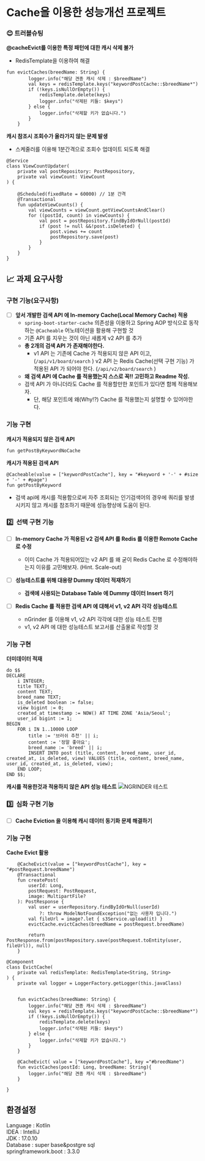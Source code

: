 # Cache을 이용한 성능개선 프로젝트

### 😊 트러블슈팅

**@cacheEvict를 이용한 특정 패턴에 대한 캐시 삭제 불가**
 - RedisTemplate을 이용하여 해결
```
fun evictCaches(breedName: String) {
        logger.info("해당 견종 캐시 삭제 : $breedName")
        val keys = redisTemplate.keys("keywordPostCache::$breedName*")
        if (!keys.isNullOrEmpty()) {
            redisTemplate.delete(keys)
            logger.info("삭제된 키들: $keys")
        } else {
            logger.info("삭제할 키가 없습니다.")
        }
    }
```
   

**캐시 참조시 조회수가 올라가지 않는 문제 발생**
 - 스케줄러를 이용해 1분간격으로 조회수 업데이트 되도록 해결

```
@Service
class ViewCountUpdater(
    private val postRepository: PostRepository,
    private val viewCount: ViewCount
) {

    @Scheduled(fixedRate = 60000) // 1분 간격
    @Transactional
    fun updateViewCounts() {
        val viewCounts = viewCount.getViewCountsAndClear()
        for ((postId, count) in viewCounts) {
            val post = postRepository.findByIdOrNull(postId)
            if (post != null &&!post.isDeleted) {
                post.views += count
                postRepository.save(post)
            }
        }
    }
}
```
   

## 📈 과제 요구사항
### 구현 기능(요구사항)

- [ ]  **앞서 개발한 검색 API 에 In-memory Cache(Local Memory Cache) 적용**
    - `spring-boot-starter-cache`  의존성을 이용하고 Spring AOP 방식으로 동작하는 `@Cacheable`  어노테이션을 활용해 구현할 것
    - 기존 API 를 지우는 것이 아닌 새롭게 v2 API 를 추가
    - **총 2개의 검색 API 가 존재해야한다.**
        - v1 API 는 기존에 Cache 가 적용되지 않은 API 이고, (`/api/v1/board/search` )
        v2 API 는 Redis Cache(선택 구현 기능) 가 적용된 API 가 되어야 한다. (`/api/v2/board/search` )
    - **왜 검색 API 에 Cache 를 적용했는지 스스로 꼭!! 고민하고 Readme 작성.**
    - 검색 API 가 아니더라도 Cache 를 적용할만한 포인트가 있다면 함께 적용해보자.
        - 단, 해당 포인트에 왜(Why!?) Cache 를 적용했는지 설명할 수 있어야한다.
     
### 기능 구현

**캐시가 적용되지 않은 검색 API**
```
fun getPostByKeywordNoCache
```

**캐시가 적용된 검색 API**
```
@Cacheable(value = ["keywordPostCache"], key = "#keyword + '-' + #size + '-' + #page")
fun getPostByKeyword
```

 - 검색 api에 캐시를 적용함으로써 자주 조회되는 인기검색어의 경우에 쿼리를 발생시키지 않고 캐시를 참조하기 때문에 성능향상에 도움이 된다.





### 2️⃣  선택 구현 기능
- [ ]  **In-memory Cache 가 적용된 v2 검색 API 를 Redis 를 이용한 Remote Cache 로 수정**
    - 이미 Cache 가 적용되어있는 v2 API 를 왜 굳이 Redis Cache 로 수정해야하는지 이유를 고민해보자. (Hint. Scale-out)
    
- [ ]  **성능테스트를 위해 대용량 Dummy 데이터 적재하기**
    - **검색에 사용되는 Database Table 에 Dummy 데이터 Insert 하기**
      
- [ ]  **Redis Cache 를 적용한 검색 API 에 대해서 v1, v2 API 각각 성능테스트**
    - nGrinder 를 이용해 v1, v2 API 각각에 대한 성능 테스트 진행
    - v1, v2 API 에 대한 성능테스트 보고서를 산출물로 작성할 것

### 기능 구현

 **더미데이터 적재**
```
do $$
DECLARE
    i INTEGER;
    title TEXT;
    content TEXT;
    breed_name TEXT;
    is_deleted boolean := false;
    view bigint := 0;
    created_at timestamp := NOW() AT TIME ZONE 'Asia/Seoul';
    user_id bigint := 1;
BEGIN
    FOR i IN 1..10000 LOOP
        title := '브러쉬 추천' || i;
        content := '정말 좋아요';
        breed_name := 'breed' || i;
        INSERT INTO post (title, content, breed_name, user_id, created_at, is_deleted, view) VALUES (title, content, breed_name, user_id, created_at, is_deleted, view);
    END LOOP;
END $$;
```

**캐시를 적용한것과 적용하지 않은 API 성능 테스트**
![NGRINDER 테스트](https://github.com/walkWithDog/WithDog/assets/45454119/c6ce6782-1490-4452-910c-c104450478eb)





    
### 3️⃣  심화 구현 기능
- [ ]  **Cache Eviction 을 이용해 캐시 데이터 동기화 문제 해결하기**

### 기능 구현

**Cache Evict 활용**

```
    @CacheEvict(value = ["keywordPostCache"], key = "#postRequest.breedName")
    @Transactional
    fun createPost(
        userId: Long,
        postRequest: PostRequest,
        image: MultipartFile?
    ): PostResponse {
        val user = userRepository.findByIdOrNull(userId)
            ?: throw ModelNotFoundException("없는 사용자 입니다.")
        val fileUrl = image?.let { s3Service.upload(it) }
        evictCache.evictCaches(breedName = postRequest.breedName)

        return PostResponse.from(postRepository.save(postRequest.toEntity(user, fileUrl)), null)
    }
```


```
@Component
class EvictCache(
    private val redisTemplate: RedisTemplate<String, String>
) {
    private val logger = LoggerFactory.getLogger(this.javaClass)


    fun evictCaches(breedName: String) {
        logger.info("해당 견종 캐시 삭제 : $breedName")
        val keys = redisTemplate.keys("keywordPostCache::$breedName*")
        if (!keys.isNullOrEmpty()) {
            redisTemplate.delete(keys)
            logger.info("삭제된 키들: $keys")
        } else {
            logger.info("삭제할 키가 없습니다.")
        }
    }

    @CacheEvict( value = ["keywordPostCache"], key ="#breedName")
    fun evictCaches(postId: Long, breedName: String){
        logger.info("해당 견종 캐시 삭제 : $breedName")
    }

}
```



   

## 환경설정
Language : Kotlin  
IDEA : IntelliJ  
JDK : 17.0.10  
Database : super base&postgre sql  
springframework.boot : 3.3.0
